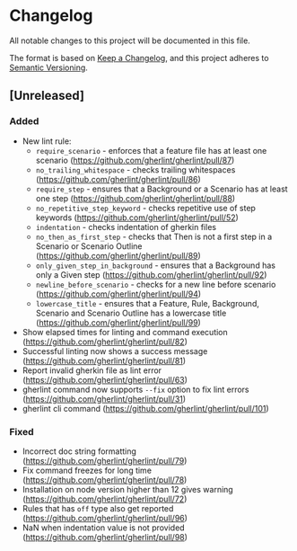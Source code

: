 # Changelog

All notable changes to this project will be documented in this file.

The format is based on [Keep a Changelog](https://keepachangelog.com/en/1.0.0/),
and this project adheres to [Semantic Versioning](https://semver.org/spec/v2.0.0.html).

## [Unreleased]

### Added

-   New lint rule:
    - `require_scenario` - enforces that a feature file has at least one scenario (https://github.com/gherlint/gherlint/pull/87)
    - `no_trailing_whitespace` - checks trailing whitespaces (https://github.com/gherlint/gherlint/pull/86)
    - `require_step` - ensures that a Background or a Scenario has at least one step (https://github.com/gherlint/gherlint/pull/88)
    - `no_repetitive_step_keyword` - checks repetitive use of step keywords (https://github.com/gherlint/gherlint/pull/52)
    - `indentation` - checks indentation of gherkin files
    - `no_then_as_first_step` - checks that Then is not a first step in a Scenario or Scenario Outline (https://github.com/gherlint/gherlint/pull/89)
    - `only_given_step_in_background` - ensures that a Background has only a Given step (https://github.com/gherlint/gherlint/pull/92)
    - `newline_before_scenario` - checks for a new line before scenario (https://github.com/gherlint/gherlint/pull/94)
    - `lowercase_title` - ensures that a Feature, Rule, Background, Scenario and Scenario Outline has a lowercase title (https://github.com/gherlint/gherlint/pull/99)
-   Show elapsed times for linting and command execution (https://github.com/gherlint/gherlint/pull/82)
-   Successful linting now shows a success message (https://github.com/gherlint/gherlint/pull/81)
-   Report invalid gherkin file as lint error (https://github.com/gherlint/gherlint/pull/63)
-   gherlint command now supports `--fix` option to fix lint errors (https://github.com/gherlint/gherlint/pull/31)
-   gherlint cli command (https://github.com/gherlint/gherlint/pull/101)

### Fixed

-   Incorrect doc string formatting (https://github.com/gherlint/gherlint/pull/79)
-   Fix command freezes for long time (https://github.com/gherlint/gherlint/pull/78)
-   Installation on node version higher than 12 gives warning (https://github.com/gherlint/gherlint/pull/72)
-   Rules that has `off` type also get reported (https://github.com/gherlint/gherlint/pull/96)
-   NaN when indentation value is not provided (https://github.com/gherlint/gherlint/pull/98)
